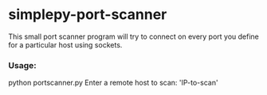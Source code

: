 # simplepy-port-scanner
This small port scanner program will try to connect on every port you define for a particular host using sockets.

### Usage:
python portscanner.py 
Enter a remote host to scan: 'IP-to-scan'

